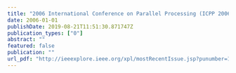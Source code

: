 ```yaml
---
title: "2006 International Conference on Parallel Processing (ICPP 2006), 14-18 August 2006, Columbus, Ohio, USA"
date: 2006-01-01
publishDate: 2019-08-21T11:51:30.871747Z
publication_types: ["0"]
abstract: ""
featured: false
publication: ""
url_pdf: "http://ieeexplore.ieee.org/xpl/mostRecentIssue.jsp?punumber=11126"
---
```


